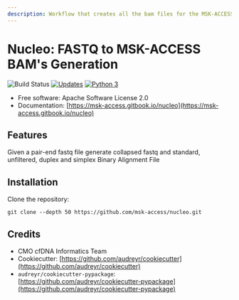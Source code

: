 ```yaml
---
description: Workflow that creates all the bam files for the MSK-ACCESS fastq file
---
```


# Nucleo: FASTQ to MSK-ACCESS BAM's Generation

![Build Status](https://github.com/msk-access/nucleo/workflows/test_nucleo/badge.svg) [![Updates](https://pyup.io/repos/github/msk-access/nucleo/shield.svg)](https://pyup.io/repos/github/msk-access/nucleo/) [![Python 3](https://pyup.io/repos/github/msk-access/nucleo/python-3-shield.svg)](https://pyup.io/repos/github/msk-access/nucleo/)

- Free software: Apache Software License 2.0
- Documentation: [https://msk-access.gitbook.io/nucleo](https://msk-access.gitbook.io/nucleo)

## Features

Given a pair-end fastq file generate collapsed fastq and standard, unfiltered, duplex and simplex Binary Alignment File

## Installation

Clone the repository:

```
git clone --depth 50 https://github.com/msk-access/nucleo.git
```

## Credits

- CMO cfDNA Informatics Team
- Cookiecutter: [https://github.com/audreyr/cookiecutter](https://github.com/audreyr/cookiecutter)
- `audreyr/cookiecutter-pypackage`: [https://github.com/audreyr/cookiecutter-pypackage](https://github.com/audreyr/cookiecutter-pypackage)
